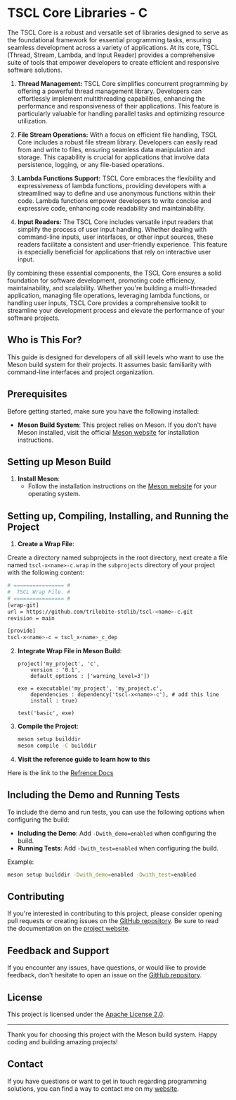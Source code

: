# TSCL Core Libraries - **C**

The TSCL Core is a robust and versatile set of libraries designed to serve as the foundational framework for essential programming tasks, ensuring seamless development across a variety of applications. At its core, TSCL (Thread, Stream, Lambda, and Input Reader) provides a comprehensive suite of tools that empower developers to create efficient and responsive software solutions.

1. **Thread Management:**
   TSCL Core simplifies concurrent programming by offering a powerful thread management library. Developers can effortlessly implement multithreading capabilities, enhancing the performance and responsiveness of their applications. This feature is particularly valuable for handling parallel tasks and optimizing resource utilization.

2. **File Stream Operations:**
   With a focus on efficient file handling, TSCL Core includes a robust file stream library. Developers can easily read from and write to files, ensuring seamless data manipulation and storage. This capability is crucial for applications that involve data persistence, logging, or any file-based operations.

3. **Lambda Functions Support:**
   TSCL Core embraces the flexibility and expressiveness of lambda functions, providing developers with a streamlined way to define and use anonymous functions within their code. Lambda functions empower developers to write concise and expressive code, enhancing code readability and maintainability.

4. **Input Readers:**
   The TSCL Core includes versatile input readers that simplify the process of user input handling. Whether dealing with command-line inputs, user interfaces, or other input sources, these readers facilitate a consistent and user-friendly experience. This feature is especially beneficial for applications that rely on interactive user input.

By combining these essential components, the TSCL Core ensures a solid foundation for software development, promoting code efficiency, maintainability, and scalability. Whether you're building a multi-threaded application, managing file operations, leveraging lambda functions, or handling user inputs, TSCL Core provides a comprehensive toolkit to streamline your development process and elevate the performance of your software projects.

## Who is This For?

This guide is designed for developers of all skill levels who want to use the Meson build system for their projects. It assumes basic familiarity with command-line interfaces and project organization.

## Prerequisites

Before getting started, make sure you have the following installed:

- **Meson Build System**: This project relies on Meson. If you don't have Meson installed, visit the official [Meson website](https://mesonbuild.com/Getting-meson.html) for installation instructions.

## Setting up Meson Build

1. **Install Meson**:
   - Follow the installation instructions on the [Meson website](https://mesonbuild.com/Getting-meson.html) for your operating system.

## Setting up, Compiling, Installing, and Running the Project

1. **Create a Wrap File**:

Create a directory named subprojects in the root directory, next create a file named `tscl-x<name>-c.wrap` in the `subprojects` directory of your project with the following content:

   ```bash
   # ================ #
   #  TSCL Wrap File. #
   # ================ #
   [wrap-git]
   url = https://github.com/trilobite-stdlib/tscl-<name>-c.git
   revision = main
   
   [provide]
   tscl-x<name>-c = tscl_x<name>_c_dep
   ```

2. **Integrate Wrap File in Meson Build**:
   ```meson
   project('my_project', 'c',
       version : '0.1',
       default_options : ['warning_level=3'])

   exe = executable('my_project', 'my_project.c',
       dependencies : dependency('tscl-x<name>-c'), # add this line
       install : true)

   test('basic', exe)
   ```

3. **Compile the Project**:
   ```bash
   meson setup builddir
   meson compile -C builddir
   ```

4. **Visit the reference guide to learn how to this**

Here is the link to the [Refrence Docs](https://trilobite.home.blog/reference-docs/)

## Including the Demo and Running Tests

To include the demo and run tests, you can use the following options when configuring the build:

- **Including the Demo**: Add `-Dwith_demo=enabled` when configuring the build.
- **Running Tests**: Add `-Dwith_test=enabled` when configuring the build.

Example:

```bash
meson setup builddir -Dwith_demo=enabled -Dwith_test=enabled
```

## Contributing

If you're interested in contributing to this project, please consider opening pull requests or creating issues on the [GitHub repository](https://github.com/dreamer-coding-555/meson-lib-c). Be sure to read the documentation on the [project website](https://trilobite.home.blog).

## Feedback and Support

If you encounter any issues, have questions, or would like to provide feedback, don't hesitate to open an issue on the [GitHub repository](https://github.com/dreamer-coding-555/meson-lib-c/issues).

## License

This project is licensed under the [Apache License 2.0](LICENSE).

---

Thank you for choosing this project with the Meson build system. Happy coding and building amazing projects!

## Contact

If you have questions or want to get in touch regarding programming solutions, you can find a way to contact me on my [website](https://trilobite.code.blog/contact/).
